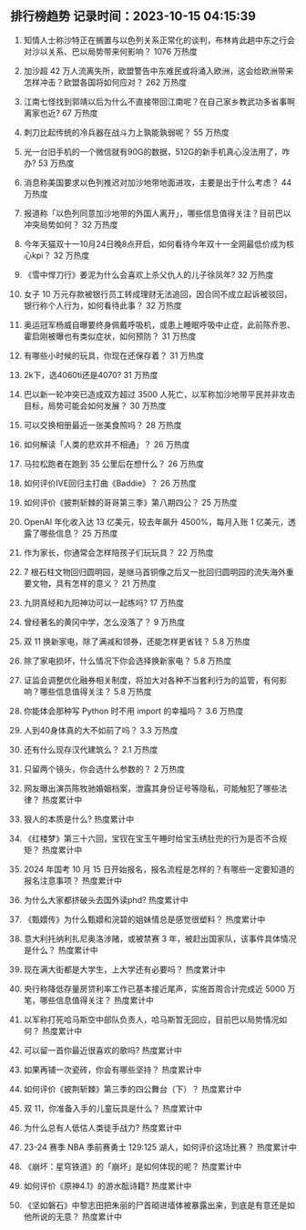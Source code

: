 
## 排行榜趋势 记录时间：2023-10-15 04:15:39
  
  1. 知情人士称沙特正在搁置与以色列关系正常化的谈判，布林肯此趟中东之行会对沙以关系、巴以局势带来何影响？ 1076 万热度
    
  2. 加沙超 42 万人流离失所，欧盟警告中东难民或将涌入欧洲，这会给欧洲带来怎样冲击？欧盟各国将如何应对？ 262 万热度
    
  3. 江南七怪找到郭靖以后为什么不直接带回江南呢？在自己家乡教武功多省事啊离家也近? 67 万热度
    
  4. 刺刀比起传统的冷兵器在战斗力上孰能孰弱呢？ 55 万热度
    
  5. 光一台旧手机的一个微信就有90G的数据，512G的新手机真心没法用了，咋办? 53 万热度
    
  6. 消息称美国要求以色列推迟对加沙地带地面进攻，主要是出于什么考虑？ 44 万热度
    
  7. 报道称「以色列同意加沙地带的外国人离开」，哪些信息值得关注？目前巴以冲突局势如何？ 32 万热度
    
  8. 今年天猫双十一10月24日晚8点开启，如何看待今年双十一全网最低价成为核心kpi？ 32 万热度
    
  9. 《雪中悍刀行》姜泥为什么会喜欢上杀父仇人的儿子徐凤年? 32 万热度
    
  10. 女子 10 万元存款被银行员工转成理财无法追回，因合同不成立起诉被驳回，银行称个人行为，如何看待此事？ 32 万热度
    
  11. 奥运冠军杨威自曝要终身佩戴呼吸机，或患上睡眠呼吸中止症，此前陈乔恩、霍启刚被曝也有类似症状，如何预防？ 31 万热度
    
  12. 有哪些小时候的玩具，你现在还保存着？ 31 万热度
    
  13. 2k下，选4060ti还是4070? 31 万热度
    
  14. 巴以新一轮冲突已造成双方超过 3500 人死亡，以军称加沙地带平民并非攻击目标，局势可能会如何发展？ 30 万热度
    
  15. 可以交换相册最近一张美食照吗？ 28 万热度
    
  16. 如何解读「人类的悲欢并不相通」？ 26 万热度
    
  17. 马拉松跑者在跑到 35 公里后在想什么？ 26 万热度
    
  18. 如何评价IVE回归主打曲《Baddie》？ 26 万热度
    
  19. 如何评价《披荆斩棘的哥哥第三季》第八期四公？ 25 万热度
    
  20. OpenAI 年化收入达 13 亿美元，较去年飙升 4500%，每月入账 1 亿美元，透露了哪些信息？ 25 万热度
    
  21. 作为家长，你通常会怎样陪孩子们玩玩具？ 22 万热度
    
  22. 7 根石柱文物回归圆明园，是继马首铜像之后又一批回归圆明园的流失海外重要文物，具有怎样的意义？ 21 万热度
    
  23. 九阴真经和九阳神功可以一起练吗? 17 万热度
    
  24. 曾经著名的黄冈中学，怎么没落了？ 9 万热度
    
  25. 双 11 换新家电，除了满减和领券，还能怎样更省钱？ 5.8 万热度
    
  26. 除了家电损坏，什么情况下你会选择换新家电？ 5.8 万热度
    
  27. 证监会调整优化融券相关制度，将加大对各种不当套利行为的监管，有何影响？哪些信息值得关注？ 5.8 万热度
    
  28. 你能体会那种写 Python 时不用 import 的幸福吗？ 3.6 万热度
    
  29. 人到40身体真的大不如前了吗？ 3.3 万热度
    
  30. 还有什么现存汉代建筑么？ 2.1 万热度
    
  31. 只留两个镜头，你会选什么参数的？ 2 万热度
    
  32. 网友曝出演员陈牧驰婚姻档案，泄露其身份证号等隐私，可能触犯了哪些法律？ 热度累计中
    
  33. 狠人的本质是什么? 热度累计中
    
  34. 《红楼梦》第三十六回，宝钗在宝玉午睡时给宝玉绣肚兜的行为是否不合规矩？ 热度累计中
    
  35. 2024 年国考 10 月 15 日开始报名，报名流程是怎样的？有哪些一定要知道的报名注意事项？ 热度累计中
    
  36. 为什么大家都挤破头去国外读phd? 热度累计中
    
  37. 《甄嬛传》为什么甄嬛和浣碧的姐妹情总是感觉很塑料？ 热度累计中
    
  38. 意大利托纳利扎尼奥洛涉赌，或被禁赛 3 年，被赶出国家队，该事件具体情况是什么？ 热度累计中
    
  39. 现在满大街都是大学生，上大学还有必要吗？ 热度累计中
    
  40. 央行称降低存量房贷利率工作已基本接近尾声，实施首周合计完成近 5000 万笔，哪些信息值得关注？ 热度累计中
    
  41. 以军称打死哈马斯空中部队负责人，哈马斯暂无回应，目前巴以局势情况如何？ 热度累计中
    
  42. 可以留一首你最近很喜欢的歌吗? 热度累计中
    
  43. 如果再铺一次瓷砖，你会有哪些坚持？ 热度累计中
    
  44. 如何评价《披荆斩棘》第三季的四公舞台（下）？ 热度累计中
    
  45. 双 11，你准备入手的儿童玩具是什么？ 热度累计中
    
  46. 为什么总有人低估人类徒手战力? 热度累计中
    
  47. 23-24 赛季 NBA 季前赛勇士 129:125 湖人，如何评价这场比赛？ 热度累计中
    
  48. 《崩坏：星穹铁道》的「崩坏」是如何体现的呢？ 热度累计中
    
  49. 如何评价《原神4.1》的游水酝诗籍? 热度累计中
    
  50. 《坚如磐石》中黎志田把朱丽的尸首砌进墙体被暴露出来，到底是有意还是如他所说的无意？ 热度累计中
    